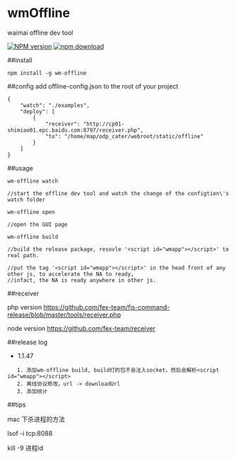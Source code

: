 # wmOffline
waimai offline dev tool

[![NPM version][npm-image]][npm-url]
[![npm download][download-image]][download-url]

[npm-image]: http://img.shields.io/npm/v/wm-offline.svg?style=flat-square

[npm-url]: http://npmjs.org/package/wm-offline
[download-image]: https://img.shields.io/npm/dm/wm-offline.svg?style=flat-square
[download-url]: https://npmjs.org/package/wm-offline

##install
```
npm install -g wm-offline
```

##config
add offline-config.json to the root of your project
```
{
	"watch": "./examples",
	"deploy": [
		{
			"receiver": "http://cp01-shimiao01.epc.baidu.com:8797/receiver.php",
			"to": "/home/map/odp_cater/webroot/static/offline"
		}
	]
}
```

##usage
```
wm-offline watch

//start the offline dev tool and watch the change of the configtion\'s watch folder
```

```
wm-offline open

//open the GUI page
```

```
wm-offline build

//build the release package, resovle '<script id="wmapp"></script>' to real path.

//put the tag '<script id="wmapp"></script>' in the head front of any other js, to accelerate the NA to ready,
//infact, the NA is ready anywhere in other js.
```

##receiver

php version
https://github.com/fex-team/fis-command-release/blob/master/tools/receiver.php

node version
https://github.com/fex-team/receiver


##release log

+ 1.1.47
```
   1. 添加wm-offline build, build打的包不会注入socket，然后会解析<script id="wmapp"></script>
   2. 离线协议修改，url -> downloadUrl
   3. 添加统计
```

##tips

mac 下杀进程的方法

lsof -i tcp:8088

kill -9 进程id
